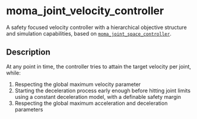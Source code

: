 # moma_joint_velocity_controller

A safety focused velocity controller with a hierarchical objective structure and simulation capabilities, based on [`moma_joint_space_controller`](../moma_joint_space_controller).

## Description

At any point in time, the controller tries to attain the target velocity per joint, while:

1. Respecting the global maximum velocity parameter
2. Starting the deceleration process early enough before hitting joint limits using a constant deceleration model, with a definable safety margin
3. Respecting the global maximum acceleration and deceleration parameters
